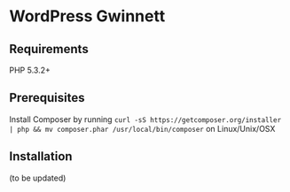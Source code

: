 # WordPress Gwinnett


## Requirements

PHP 5.3.2+

## Prerequisites

Install Composer by running `curl -sS https://getcomposer.org/installer | php && mv composer.phar /usr/local/bin/composer` on Linux/Unix/OSX

## Installation

(to be updated)
